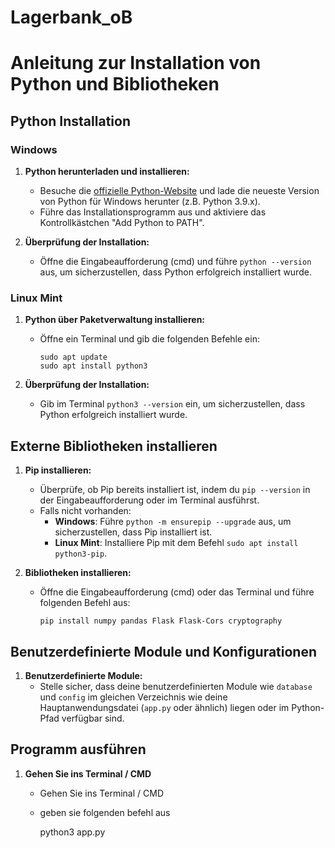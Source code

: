 # Lagerbank_oB

# Anleitung zur Installation von Python und Bibliotheken

## Python Installation

### Windows

1. **Python herunterladen und installieren:**
   - Besuche die [offizielle Python-Website](https://www.python.org/downloads/) und lade die neueste Version von Python für Windows herunter (z.B. Python 3.9.x).
   - Führe das Installationsprogramm aus und aktiviere das Kontrollkästchen "Add Python to PATH".

2. **Überprüfung der Installation:**
   - Öffne die Eingabeaufforderung (cmd) und führe `python --version` aus, um sicherzustellen, dass Python erfolgreich installiert wurde.

### Linux Mint

1. **Python über Paketverwaltung installieren:**
   - Öffne ein Terminal und gib die folgenden Befehle ein:
     ```
     sudo apt update
     sudo apt install python3
     ```

2. **Überprüfung der Installation:**
   - Gib im Terminal `python3 --version` ein, um sicherzustellen, dass Python erfolgreich installiert wurde.

## Externe Bibliotheken installieren

1. **Pip installieren:**
   - Überprüfe, ob Pip bereits installiert ist, indem du `pip --version` in der Eingabeaufforderung oder im Terminal ausführst.
   - Falls nicht vorhanden:
     - **Windows**: Führe `python -m ensurepip --upgrade` aus, um sicherzustellen, dass Pip installiert ist.
     - **Linux Mint**: Installiere Pip mit dem Befehl `sudo apt install python3-pip`.

2. **Bibliotheken installieren:**
   - Öffne die Eingabeaufforderung (cmd) oder das Terminal und führe folgenden Befehl aus:
     ```
     pip install numpy pandas Flask Flask-Cors cryptography
     ```

## Benutzerdefinierte Module und Konfigurationen

1. **Benutzerdefinierte Module:**
   - Stelle sicher, dass deine benutzerdefinierten Module wie `database` und `config` im gleichen Verzeichnis wie deine Hauptanwendungsdatei (`app.py` oder ähnlich) liegen oder im Python-Pfad verfügbar sind.


## Programm ausführen
1. **Gehen Sie ins Terminal / CMD**
    - Gehen Sie ins Terminal / CMD
    - geben sie folgenden befehl aus
    
        python3 app.py 

